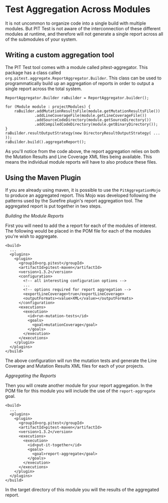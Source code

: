 # Test Aggregation Across Modules

It is not uncommon to organize code into a single build with multiple modules. But PIT Test is not aware of the interconnection of these different modules
at runtime, and therefore will not generate a single report across all of the submodules of your system.

## Writing a custom aggregation tool

The PIT Test tool comes with a module called pitest-aggregator. This package has a class called `org.pitest.aggregate.ReportAggregator.Builder`. 
This class can be used to programmatically build up an aggregation of reports in order to output a single report across the total system.

    ReportAggregator.Builder raBuilder = ReportAggregator.builder();
    
    for (Module module : projectModules) {
        raBuilder.addMutationResultsFile(module.getMutationResultsFile())
                 .addLineCoverageFile(module.getLineCoverageFile())
                 .addSourceCodeDirectory(module.getSourceDirectory())
                 .addCompiledCodeDirectory(module.getBinaryDirectory());
    }
    raBuilder.resultOutputStrategy(new DirectoryResultOutputStrategy( ... ));
    raBuilder.build().aggregateReport();

As you'll notice from the code above, the report aggregation relies on both the Mutation Results and Line Coverage XML files being available. This means 
the individual module reports will have to also produce these files.
    
## Using the Maven Plugin

If you are already using maven, it is possible to use the `PitAggregationMojo` to produce an aggregated report. This Mojo was developed following the 
patterns used by the Surefire plugin's report aggregation tool. The aggregated report is put together in two steps.

*Building the Module Reports*

First you will need to add the a report for each of the modules of interest. The following would be placed in the POM file for each of the modules you're
wish to aggregate.

    <build>
      ...
      <plugins>
        <plugin>
          <groupId>org.pitest</groupId>
          <artifactId>pitest-maven</artifactId>
          <version>1.3.2</version>
          <configuration>
            <!-- all interesting configuration options -->
            ...
            <!-- options required for report aggregation -->
            <exportLineCoverage>true</exportLineCoverage>
            <outputFormats><value>XML</value></outputFormats>
          </configuration>
          <executions>
            <execution>
              <id>run-mutation-tests</id>
              <goals>
                <goal>mutationCoverage</goal>
              </goals>
            </execution>
          </executions>
        </plugin>
      </plugins>
    </build>
    
The above configuration will run the mutation tests and generate the Line Coverage and Mutation Results XML files for each of your projects.

*Aggregating the Reports*

Then you will create another module for your report aggregation. In the POM file for this module you will include the use of the `report-aggregate` goal.

    <build>
      ...
      <plugins>
        <plugin>
          <groupId>org.pitest</groupId>
          <artifactId>pitest-maven</artifactId>
          <version>1.3.2</version>
          <executions>
            <execution>
              <id>put-it-together</id>
              <goals>
                <goal>report-aggregate</goal>
              </goals>
            </execution>
          </executions>
        </plugin>
      </plugins>
    </build>
    
In the target directory of this module you will the results of the aggregated report.

